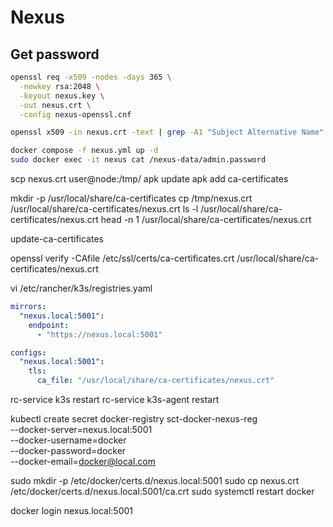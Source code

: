 # Nexus

## Get password

```sh
openssl req -x509 -nodes -days 365 \
  -newkey rsa:2048 \
  -keyout nexus.key \
  -out nexus.crt \
  -config nexus-openssl.cnf

openssl x509 -in nexus.crt -text | grep -A1 "Subject Alternative Name"

docker compose -f nexus.yml up -d
sudo docker exec -it nexus cat /nexus-data/admin.password
```
scp nexus.crt user@node:/tmp/
apk update
apk add ca-certificates

mkdir -p /usr/local/share/ca-certificates
cp /tmp/nexus.crt /usr/local/share/ca-certificates/nexus.crt
ls -l /usr/local/share/ca-certificates/nexus.crt
head -n 1 /usr/local/share/ca-certificates/nexus.crt


update-ca-certificates

openssl verify -CAfile /etc/ssl/certs/ca-certificates.crt /usr/local/share/ca-certificates/nexus.crt


vi /etc/rancher/k3s/registries.yaml

```yaml
mirrors:
  "nexus.local:5001":
    endpoint:
      - "https://nexus.local:5001"

configs:
  "nexus.local:5001":
    tls:
      ca_file: "/usr/local/share/ca-certificates/nexus.crt"
```

rc-service k3s restart
rc-service k3s-agent restart


kubectl create secret docker-registry sct-docker-nexus-reg \
  --docker-server=nexus.local:5001 \
  --docker-username=docker \
  --docker-password=docker \
  --docker-email=docker@local.com



sudo mkdir -p /etc/docker/certs.d/nexus.local:5001
sudo cp nexus.crt /etc/docker/certs.d/nexus.local:5001/ca.crt
sudo systemctl restart docker

docker login nexus.local:5001
